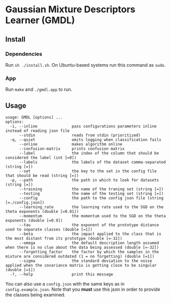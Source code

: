 # Gaussian Mixture Descriptors Learner (GMDL)

## Install

### Dependencies

Run `sh ./install.sh`. On Ubuntu-based systems run this command as `sudo`.

### App

Run `make` and `./gmdl.app` to run.

## Usage

```
usage: GMDL [options] ... 
options:
  -i, --inline               pass configurations parameters inline instead of reading json file
      --stdin                reads from stdin (prioritized)
  -q, --quiet                omits logging when classification fails
      --online               makes algorithm online
      --confusion-matrix     prints confusion matrix
      --label                the index of the column that should be considered the label (int [=0])
      --labels               the labels of the dataset comma-separated (string [=])
      --set                  the key to the set in the config file that should be read (string [=])
  -p, --path                 the path in which to look for datasets (string [=])
      --training             the name of the traning set (string [=])
      --testing              the name of the testing set (string [=])
      --config               the path to the config json file (string [=./config.json])
      --learning_rate        the learning rate used to the SGD on the theta exponents (double [=0.01])
      --momentum             the momentum used to the SGD on the theta exponents (double [=0.9])
      --tau                  the exponent of the prototype distance used to separate classes (double [=1])
      --beta                 the impact applied to the class that is the most distant from its prototype (double [=-32])
      --omega                the default description length assumed when there is no clue about the data being assessed (double [=-32])
      --forgetting_factor    the factor by which the samples in the mixture are considered outdated (1 = no forgetting) (double [=1])
      --sigma                the standard deviation to the noise applied when the covariance matrix is getting close to be singular (double [=1])
  -?, --help                 print this message
```

You can also use a `config.json` with the same keys as in `config.example.json`. Note that you **must** use this json in order to provide the classes being examined.
